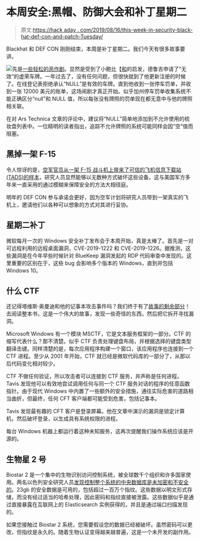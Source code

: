 # 本周安全:黑帽、防御大会和补丁星期二

> 原文:[https://hack aday . com/2019/08/16/this-week-in-security-black-hat-def-con-and-patch-Tuesday/](https://hackaday.com/2019/08/16/this-week-in-security-black-hat-def-con-and-patch-tuesday/)

Blackhat 和 DEF CON 刚刚结束，本周是补丁星期二。我们今天有很多故事要讲。

![](../Images/0369c8a37616e91553d403eba475e31f.png)先是[一些轻松的恶作剧](https://arstechnica.com/cars/2019/08/wiseguy-changes-license-plate-to-null-gets-12k-in-parking-tickets/)。显然是受到了小鲍比【[和](https://xkcd.com/327/)的启发，德鲁吉申请了“无效”的虚荣车牌。一年过去了，没有任何问题，但很快就到了他更新注册的时候了。在线登记表拒绝承认“NULL”是有效的车牌。直到他收到一张停车罚单，并收到一张 12000 美元的账单，这场闹剧才真正开始。似乎加州停车罚单收集系统不能正确区分“null”和 NULL 值，所以每张没有牌照的罚单现在都无意中与他的牌照相关联。

在对 Ars Technica 文章的评论中，建议将“NULL”简单地添加到不允许使用的梳妆盘列表中。一位精明的读者指出，追踪不允许牌照的系统可能同样会因“空”值而阻塞。

## 黑掉一架 F-15

令人惊讶的是，[空军官员从一架 F-15 战斗机上带来了可信的飞机信息下载站(TADS)的样本](https://www.stripes.com/news/us/hackers-just-found-serious-vulnerabilities-in-f-15-fighter-jet-1.594248)，研究人员显然能够以无数种方式破坏这些设备。这与美国军方多年来一直采用的通过模糊来保障安全的方法大相径庭。

明年的 DEF CON 参与承诺会更好，因为空军计划将研究人员带到一架真实的飞机上，邀请他们以各种可以想象的方式对其进行妥协。

## 星期二补丁

微软每月一次的 Windows 安全补丁发布会于本周开始，真是太棒了。首先是一对可远程利用的远程桌面漏洞，CVE-2019-1222 和 CVE-2019-1226。据推测，这些漏洞是在今年早些时候针对 BlueKeep 漏洞发起的 RDP 代码审查中发现的。这里重要的区别在于，这些 bug 会影响多个版本的 Windows，直到并包括 Windows 10。

## 什么 CTF

还记得塔维斯·奥曼迪和他的记事本攻击事件吗？我们终于有了[故事的剩余部分](https://googleprojectzero.blogspot.com/2019/08/down-rabbit-hole.html)！去阅读整本书，这是一个伟大的故事，发现一些奇怪的东西，然后把它拆开寻找漏洞。

Microsoft Windows 有一个模块 MSCTF，它是文本服务框架的一部分。CTF 的缩写代表什么？那不清楚。似乎 CTF 负责处理键盘布局，并根据选择的键盘类型翻译击键。同样清楚的是，每次应用程序构建一个窗口，该应用程序也连接到一个 CTF 进程。至少从 2001 年开始，CTF 就已经是微软代码库的一部分了，从那以后代码变化相对较少。

CTF 不做任何验证，所以攻击者可以连接到 CTF 服务，并声称是任何进程。Tavis 发现他可以有效地尝试调用任何与同一个 CTF 服务对话的程序的任意函数指针。由于现代 Windows 中内置了一些额外的安全措施，通往实际危害的道路相当曲折，但最终，任何 CFT 客户端都可能受到危害，包括记事本。

Tavis 发现最有趣的 CFT 客户是登录屏幕。他在文章中演示的漏洞是锁定计算机，然后破坏登录，以生成具有系统权限的进程。

每台 Windows 机器上都运行着这种未知服务，这再次提醒我们操作系统应该是开源的。

## 生物星 2 号

Biostar 2 是一个集中的生物识别访问控制系统，被全球数千个组织和许多国家使用。两名以色列安全研究人员[发现控制整个系统的中央数据库是未加密和不安全的](https://www.vpnmentor.com/blog/report-biostar2-leak/)。23gb 的安全数据是可用的，包括超过一百万个指纹。这些数据以明文形式存储，而没有经过适当的哈希处理，因此密码和指纹直接被泄露。这些数据似乎是通过直接暴露在互联网上的 Elasticsearch 实例获得的，并且是通过端口扫描发现的。

如果您接触过 Biostar 2 系统，您需要假设您的数据已经被破坏。虽然密码可以更改，但指纹是永久的。随着生物认证变得越来越普遍，这是一个未开发的副作用。